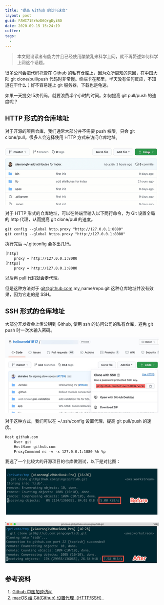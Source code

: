 ```yaml
---
title: "提高 Github 的访问速度"
layout: post
guid: FAWI71ErhzD6QrgDyiBO
date: 2020-09-15 15:24:19
coffee:
tags:
  -
---
```


> 本文假设读者有能力并且已经使用酸酸乳来科学上网，就不再赘述如何科学上网这个话题。

很多公司会把代码托管在 Github 的私有仓库上，因为众所周知的原因，在中国大陆 git clone/pull/push 代码时非常慢。终端卡在那里，半天没有任何反应，不知道在干什么；好不容易连上 git 服务器，下载也是龟速。

如果一天提交15次代码，就要浪费半个小时的时间。如何提高 git pull/push 的速度呢？

##  HTTP 形式的仓库地址

对于开源的项目仓库，我们通常大部分并不需要 push 权限，只会 git clone/pull。很多人会选择使用 HTTP 方式来访问仓库地址。

![](/media/files/2020/2020-09-15-git-clone.gif)

对于 HTTP 形式的仓库地址，可以在终端里输入以下两行命令，为 Git 设置全局的 http 代理，从而提高 git clone/pull 的速度。

```
git config --global http.proxy "http://127.0.0.1:8080"
git config --global https.proxy "http://127.0.0.1:8080"
```

执行完后 ~/.gitconfig 会多出几行。

```
[http]
	proxy = http://127.0.0.1:8080
[https]
	proxy = http://127.0.0.1:8080
```

以后再 pull 代码就会走代理。

但是这种方法对于 git@github.com:my_name/repo.git 这种仓库地址并没有效果，因为它走的是 SSH。

## SSH 形式的仓库地址

大部分开发者会上传公钥到 Github, 使用 ssh 的访问公司的私有仓库，避免 git push 时一次次输入密码。

![](/media/files/2020/2020-09-15-ssh.jpg)

对于这种方式，我们可以在 ~/.ssh/config 设置代理，提高 git pull/push 的速度。

```
Host github.com
    User git
    HostName github.com
    ProxyCommand nc -v -x 127.0.0.1:1080 %h %p
```


我选了一个比较大的开源项目的仓库做测试，以下是对比图：

![](/media/files/2020/2020-09-15-git-clone-2.jpg)

## 参考资料

1. [Github 中国加速访问](https://github.com/chenxuhua/issues-blog/issues/3#issuecomment-625405802)
2. [macOS 给 Git(Github) 设置代理（HTTP/SSH）](https://gist.github.com/chuyik/02d0d37a49edc162546441092efae6a1)

